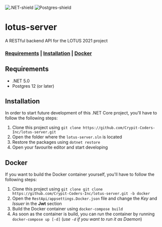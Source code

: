 ![.NET-shield](https://img.shields.io/badge/.NET-5.0-blueviolet?style=for-the-badge&logo=.net)
![Postgres-shield](https://img.shields.io/badge/Postgres-12+-blue?style=for-the-badge&logo=postgresql)
# lotus-server
A RESTful backend API for the LOTUS 2021 project

### [Requirements](#Requirements) | [Installation](#Installation) | [Docker](#Docker) 

## Requirements
* .NET 5.0
* Postgres 12 (or later)

## Installation
In order to start future development of this .NET Core project, you'll have to follow
the following steps:

1. Clone this project using `git clone https://github.com/Crypit-Coders-Inc/lotus-server.git`
2. Open the folder where the `lotus-server.sln` is located
3. Restore the packages using `dotnet restore`
4. Open your favourite editor and start developing

## Docker
If you want to build the Docker container yourself, you'll have to follow the following steps:
1. Clone this project using `git clone git clone https://github.com/Crypit-Coders-Inc/lotus-server.git -b docker`
2. Open the `RestApi/appsettings.Docker.json` file and change the _Key_ and _Issuer_ in the **Jwt** section
3. Build the Docker container using `docker-compose build`
4. As soon as the container is build, you can run the container by running `docker-compose up [-d]` (_use `-d` if you want to run it as Daemon_)
